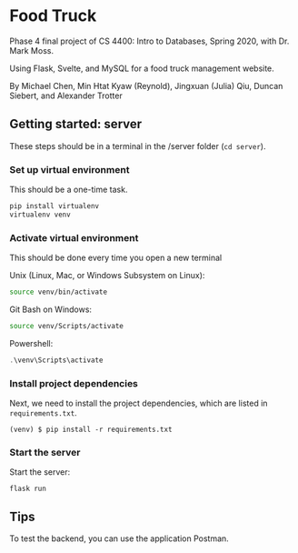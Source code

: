 # Food Truck

Phase 4 final project of CS 4400: Intro to Databases, Spring 2020, with Dr. Mark Moss.

Using Flask, Svelte, and MySQL for a food truck management website.

By Michael Chen, Min Htat Kyaw (Reynold), Jingxuan (Julia) Qiu, Duncan Siebert, and Alexander Trotter

## Getting started: server

These steps should be in a terminal in the /server folder (`cd server`).

### Set up virtual environment

This should be a one-time task.

```bash
pip install virtualenv
virtualenv venv
```

### Activate virtual environment

This should be done every time you open a new terminal

Unix (Linux, Mac, or Windows Subsystem on Linux):

```bash
source venv/bin/activate
```

Git Bash on Windows:

```bash
source venv/Scripts/activate
```

Powershell:

```powershell
.\venv\Scripts\activate
```

### Install project dependencies

Next, we need to install the project dependencies, which are listed in `requirements.txt`.

```
(venv) $ pip install -r requirements.txt
```

### Start the server

Start the server:

```
flask run
```

## Tips

To test the backend, you can use the application Postman.